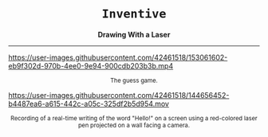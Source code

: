<div align="center">

  <h1><code>Inventive</code></h1>

  <p>
    <strong>Drawing With a Laser</strong>
  </p>
  
</div>

***


https://user-images.githubusercontent.com/42461518/153061602-eb9f302d-970b-4ee0-9e94-900cdb203b3b.mp4

<p align="center" text-align="center">
  <sub>
    The guess game.
  </sub>
<br /> </p>


https://user-images.githubusercontent.com/42461518/144656452-b4487ea6-a615-442c-a05c-325df2b5d954.mov

<p align="center" text-align="center">
  <sub>
    Recording of a real-time writing of the word "Hello!" on a screen using a red-colored laser pen projected on a wall facing a camera.
  </sub>
<br /> </p>






